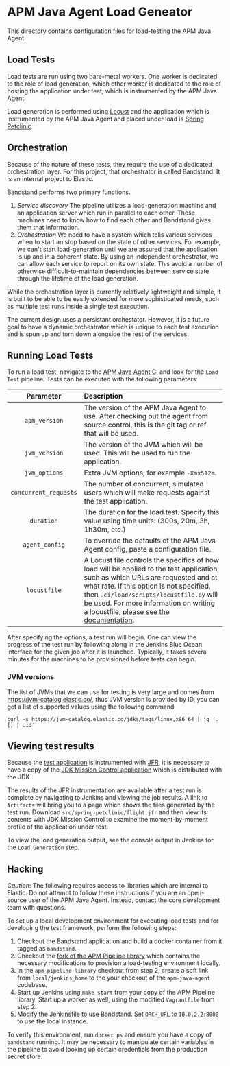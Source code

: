 # APM Java Agent Load Geneator

This directory contains configuration files for load-testing the APM Java Agent.

## Load Tests

Load tests are run using two bare-metal workers. One worker is dedicated to the role of load generation, which other worker is dedicated to the role of hosting the application under test, which is instrumented by the APM Java Agent.

Load generation is performed using [Locust](https://locust.io/) and the application which is instrumented by the APM Java Agent and placed under load is [Spring Petclinic](https://projects.spring.io/spring-petclinic/).

## Orchestration

Because of the nature of these tests, they require the use of a dedicated orchestration layer. For this project, that orchestrator is called Bandstand. It is an internal project to Elastic.

Bandstand performs two primary functions.

1. *Service discovery* The pipeline utilizes a load-generation machine and an application server which run in parallel to each other. These machines need to know how to find each other and Bandstand gives them that information.
2. *Orchestration* We need to have a system which tells various services when to start an stop based on the state of other services. For example, we can't start load-generation until we are assured that the application is up and in a coherent state. By using an independent orchestrator, we can allow each service to report on its own state. This avoid a number of otherwise difficult-to-maintain dependencies between service state through the lifetime of the load generation.

While the orchestration layer is currently relatively lightweight and simple, it is built to be able to be easily extended for more sophisticated needs, such as multiple test runs inside a single test execution.

The current design uses a persistant orchestator. However, it is a future goal to have a dynamic orchestrator which is unique to each test execution and is spun up and torn down alongside the rest of the services.

## Running Load Tests

To run a load test, navigate to the [APM Java Agent CI](https://apm-ci.elastic.co/job/apm-agent-java/) and look for the `Load Test` pipeline. Tests can be executed with the following parameters:

|Parameter|Description|
|:-------:|:---------|
|`apm_version`|The version of the APM Java Agent to use. After checking out the agent from source control, this is the git tag or ref that will be used.|
|`jvm_version`|The version of the JVM which will be used. This will be used to run the application.|
|`jvm_options`|Extra JVM options, for example `-Xmx512m`.|
|`concurrent_requests`|The number of concurrent, simulated users which will make requests against the test application.|
|`duration`|The duration for the load test. Specify this value using time units: (300s, 20m, 3h, 1h30m, etc.)|
|`agent_config`|To override the defaults of the APM Java Agent config, paste a configuration file.|
|`locustfile`|A Locust file controls the specifics of how load will be applied to the test application, such as which URLs are requested and at what rate. If this option is not specified, then `.ci/load/scripts/locustfile.py` will be used. For more information on writing a locustfile, [please see the documentation](https://docs.locust.io/en/stable/writing-a-locustfile.html).|


After specifying the options, a test run will begin. One can view the progress of the test run by following along in the Jenkins Blue Ocean interface for the given job after it is launched. Typically, it takes several minutes for the machines to be provisioned before tests can begin.

### JVM versions

The list of JVMs that we can use for testing is very large and comes from https://jvm-catalog.elastic.co/, thus JVM version is provided
by ID, you can get a list of supported values using the following command:

```shell
curl -s https://jvm-catalog.elastic.co/jdks/tags/linux,x86_64 | jq '.[] | .id'
```


## Viewing test results

Because the [test application](https://projects.spring.io/spring-petclinic/) is instrumented with [JFR](https://docs.oracle.com/javacomponents/jmc-5-4/jfr-runtime-guide/about.htm#JFRUH170), it is necessary to have a copy of the [JDK Mission Control application](https://www.baeldung.com/java-flight-recorder-monitoring#3-visualize-data) which is distributed with the JDK.

The results of the JFR instrumentation are available after a test run is complete by navigating to Jenkins and viewing the job results. A link to `Artifacts` will bring you to a page which shows the files generated by the test run. Download `src/spring-petclinic/flight.jfr` and then view its contents with JDK MIssion Control to examine the moment-by-moment profile of the application under test.

To view the load generation output, see the console output in Jenkins for the `Load Generation` step.

## Hacking

*Caution*: The following requires access to libraries which are internal to Elastic. Do not attempt to follow these instructions if you are an open-source user
of the APM Java Agent. Instead, contact the core development team with questions.

To set up a local development environment for executing load tests and for developing the test framework, perform the following steps:

1. Checkout the Bandstand application and build a docker container from it tagged as `bandstand`.
2. Checkout the [fork of the APM Pipeline library](https://github.com/cachedout/apm-pipeline-library-1/tree/perf) which contains the necessary modifications to provision a load-testing environment locally.
3. In the `apm-pipeline-library` checkout from step 2, create a soft link from `local/jenkins_home` to the your checkout of the `apm-java-agent` codebase.
4. Start up Jenkins using `make start` from your copy of the APM Pipeline library. Start up a worker as well, using the modified `Vagrantfile` from step 2.
5. Modify the Jenkinsfile to use Bandstand. Set `ORCH_URL` to `10.0.2.2:8000` to use the local instance.
   
To verify this environment, run `docker ps` and ensure you have a copy of `bandstand` running. It may be necessary to manipulate certain variables in the pipeline to avoid looking up certain credentials from the production secret store.
